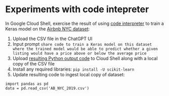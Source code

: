 # Experiments with code intepreter

In Google Cloud Shell, exercise the result of using [code interpreter](https://openai.com/blog/chatgpt-plugins#code-interpreter) to train a Keras model on the [Airbnb NYC dataset](https://www.kaggle.com/datasets/dgomonov/new-york-city-airbnb-open-data):
1. Upload the CSV file in the ChatGPT UI
2. Input prompt `share code to train a Keras model on this dataset where the trained model would be able to predict whether a given listing would have a price above or below the average price`
3. Upload [resulting Python output code](https://github.com/ryanmark1867/code_interpreter/blob/master/airbnb_model.py) to Cloud Shell along with a local copy of the CSV file
4. Install any required libraries: `pip install -U scikit-learn`
5. Update resulting code to ingest local copy of dataset:
```
import pandas as pd
data = pd.read_csv('AB_NYC_2019.csv')
```


